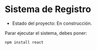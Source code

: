 <h1>Sistema de Registro</h1>

- Estado del proyecto: En construcción.

Parar ejecutar el sistema, debes poner:

```npm install react```

